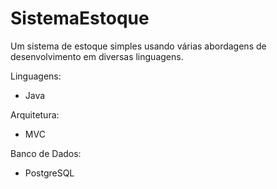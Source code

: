 # SistemaEstoque

Um sistema de estoque simples usando várias abordagens de desenvolvimento em diversas linguagens.

Linguagens:

 - Java

Arquitetura:

 - MVC
 
 Banco de Dados:

 - PostgreSQL
